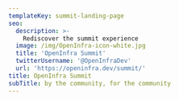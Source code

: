 ```yaml
---
templateKey: summit-landing-page
seo:
  description: >-
    Rediscover the summit experience 
  image: /img/OpenInfra-icon-white.jpg
  title: 'OpenInfra Summit'
  twitterUsername: '@OpenInfraDev'
  url: 'https://openinfra.dev/summit/'
title: OpenInfra Summit
subTitle: by the community, for the community
---
```


